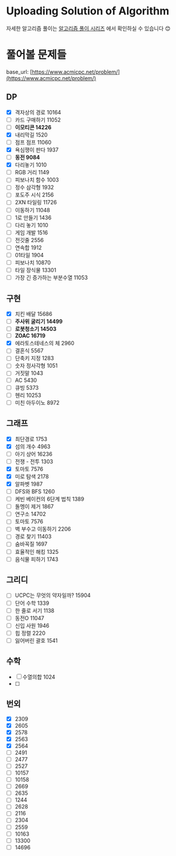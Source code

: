 Uploading Solution of Algorithm
================================
자세한 알고리즘 풀이는 [알고리즘 풀이 시리즈](https://velog.io/@seovalue/series/%EC%95%8C%EA%B3%A0%EB%A6%AC%EC%A6%98) 에서 확인하실 수 있습니다 😊


# 풀어볼 문제들
base_url: [https://www.acmicpc.net/problem/](https://www.acmicpc.net/problem/)

## DP

- [x]  격자상의 경로 10164
- [ ]  카드 구매하기 11052
- [ ]  **이모티콘 14226**
- [x]  내리막길 1520
- [ ]  점프 점프 11060
- [x]  욕심쟁이 판다 1937
- [ ]  **동전 9084**
- [x]  다리놓기 1010
- [ ]  RGB 거리 1149
- [ ]  피보나치 함수 1003
- [ ]  정수 삼각형 1932
- [ ]  포도주 시식 2156
- [ ]  2XN 타일링 11726
- [ ]  이동하기 11048
- [ ]  1로 만들기 1436
- [ ]  다리 놓기 1010
- [ ]  게임 개발 1516
- [ ]  전깃줄 2556
- [ ]  연속합 1912
- [ ]  01타일 1904
- [ ]  피보나치 10870
- [ ]  타일 장식물 13301
- [ ]  가장 긴 증가하는 부분수열 11053

## 구현

- [x]  치킨 배달 15686
- [ ]  **주사위 굴리기 14499**
- [ ]  **로봇청소기 14503**
- [ ]  **ZOAC 16719**
- [x]  에라토스테네스의 체 2960
- [ ]  결혼식 5567
- [ ]  단축키 지정 1283
- [ ]  숫자 정사각형 1051
- [ ]  거짓말 1043
- [ ]  AC 5430
- [ ]  큐빙 5373
- [ ]  헨리 10253
- [ ]  미친 아두이노 8972

## 그래프

- [x]  최단경로 1753
- [x]  섬의 개수 4963
- [ ]  아기 상어 16236
- [ ]  전쟁 - 전투 1303
- [x]  토마토 7576
- [x]  미로 탐색 2178
- [x]  알파벳 1987
- [ ]  DFS와 BFS 1260
- [ ]  케빈 베이컨의 6단계 법칙 1389
- [ ]  돌멩이 제거 1867
- [ ]  연구소 14702
- [ ]  토마토 7576
- [ ]  벽 부수고 이동하기 2206
- [ ]  경로 찾기 11403
- [ ]  숨바꼭질 1697
- [ ]  효율적인 해킹 1325
- [ ]  음식물 피하기 1743

## 그리디

- [ ]  UCPC는 무엇의 약자일까? 15904
- [ ]  단어 수학 1339
- [ ]  한 줄로 서기 1138
- [ ]  동전O 11047
- [ ]  신입 사원 1946
- [ ]  힙 정렬 2220
- [ ]  잃어버린 괄호 1541

## 수학

- [ ]  수열의합 1024
- [ ]  

## 번외

- [x]  2309
- [x]  2605
- [x]  2578
- [x]  2563
- [x]  2564
- [ ]  2491
- [ ]  2477
- [ ]  2527
- [ ]  10157
- [ ]  10158
- [ ]  2669
- [ ]  2635
- [ ]  1244
- [ ]  2628
- [ ]  2116
- [ ]  2304
- [ ]  2559
- [ ]  10163
- [ ]  13300
- [ ]  14696